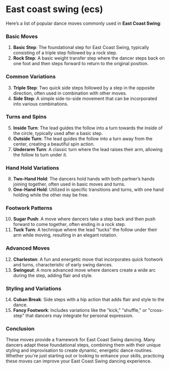 # East coast swing (ecs)

Here’s a list of popular dance moves commonly used in **East Coast Swing**:

### Basic Moves

1. **Basic Step**: The foundational step for East Coast Swing, typically consisting of a triple step followed by a rock step.
2. **Rock Step**: A basic weight transfer step where the dancer steps back on one foot and then steps forward to return to the original position.

### Common Variations

3. **Triple Step**: Two quick side steps followed by a step in the opposite direction, often used in combination with other moves.
4. **Side Step**: A simple side-to-side movement that can be incorporated into various combinations.

### Turns and Spins

5. **Inside Turn**: The lead guides the follow into a turn towards the inside of the circle, typically used after a basic step.
6. **Outside Turn**: The lead guides the follow into a turn away from the center, creating a beautiful spin action.
7. **Underarm Turn**: A classic turn where the lead raises their arm, allowing the follow to turn under it.

### Hand Hold Variations

8. **Two-Hand Hold**: The dancers hold hands with both partner’s hands joining together, often used in basic moves and turns.
9. **One-Hand Hold**: Utilized in specific transitions and turns, with one hand holding while the other may be free.

### Footwork Patterns

10. **Sugar Push**: A move where dancers take a step back and then push forward to come together, often ending in a rock step.
11. **Tuck Turn**: A technique where the lead "tucks" the follow under their arm while moving, resulting in an elegant rotation.

### Advanced Moves

12. **Charleston**: A fun and energetic move that incorporates quick footwork and turns, characteristic of early swing dances.
13. **Swingout**: A more advanced move where dancers create a wide arc during the step, adding flair and style.

### Styling and Variations

14. **Cuban Break**: Side steps with a hip action that adds flair and style to the dance.
15. **Fancy Footwork**: Includes variations like the "kick," "shuffle," or "cross-step" that dancers may integrate for personal expression.

### Conclusion

These moves provide a framework for East Coast Swing dancing. Many dancers adapt these foundational steps, combining them with their unique styling and improvisation to create dynamic, energetic dance routines. Whether you're just starting out or looking to enhance your skills, practicing these moves can improve your East Coast Swing dancing experience.
